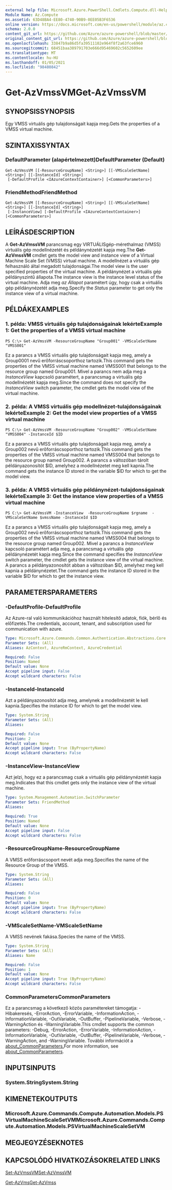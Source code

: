 ```yaml
---
external help file: Microsoft.Azure.PowerShell.Cmdlets.Compute.dll-Help.xml
Module Name: Az.Compute
ms.assetid: 63D48BA4-EE80-4740-90B9-0EE05B3F6536
online version: https://docs.microsoft.com/en-us/powershell/module/az.compute/get-azvmssvm
schema: 2.0.0
content_git_url: https://github.com/Azure/azure-powershell/blob/master/src/Compute/Compute/help/Get-AzVmssVM.md
original_content_git_url: https://github.com/Azure/azure-powershell/blob/master/src/Compute/Compute/help/Get-AzVmssVM.md
ms.openlocfilehash: 33847b9a86d5fa39511102e964f8f2a63fce6960
ms.sourcegitcommit: 68451baa389791703e666d95469602c5652609ee
ms.translationtype: MT
ms.contentlocale: hu-HU
ms.lasthandoff: 01/05/2021
ms.locfileid: "98480842"
---
```

# <span data-ttu-id="54fb3-101">Get-AzVmssVM</span><span class="sxs-lookup"><span data-stu-id="54fb3-101">Get-AzVmssVM</span></span>

## <span data-ttu-id="54fb3-102">SYNOPSIS</span><span class="sxs-lookup"><span data-stu-id="54fb3-102">SYNOPSIS</span></span>
<span data-ttu-id="54fb3-103">Egy VMSS virtuális gép tulajdonságait kapja meg.</span><span class="sxs-lookup"><span data-stu-id="54fb3-103">Gets the properties of a VMSS virtual machine.</span></span>

## <span data-ttu-id="54fb3-104">SZINTAXIS</span><span class="sxs-lookup"><span data-stu-id="54fb3-104">SYNTAX</span></span>

### <span data-ttu-id="54fb3-105">DefaultParameter (alapértelmezett)</span><span class="sxs-lookup"><span data-stu-id="54fb3-105">DefaultParameter (Default)</span></span>
```
Get-AzVmssVM [[-ResourceGroupName] <String>] [[-VMScaleSetName] <String>] [[-InstanceId] <String>]
 [-DefaultProfile <IAzureContextContainer>] [<CommonParameters>]
```

### <span data-ttu-id="54fb3-106">FriendMethod</span><span class="sxs-lookup"><span data-stu-id="54fb3-106">FriendMethod</span></span>
```
Get-AzVmssVM [[-ResourceGroupName] <String>] [[-VMScaleSetName] <String>] [[-InstanceId] <String>]
 [-InstanceView] [-DefaultProfile <IAzureContextContainer>] [<CommonParameters>]
```

## <span data-ttu-id="54fb3-107">LEÍRÁS</span><span class="sxs-lookup"><span data-stu-id="54fb3-107">DESCRIPTION</span></span>
<span data-ttu-id="54fb3-108">A **Get-AzVmssVM** parancsmag egy VIRTUÁLISgép-mérethalmaz (VMSS) virtuális gép modellnézetét és példánynézetét kapja meg.</span><span class="sxs-lookup"><span data-stu-id="54fb3-108">The **Get-AzVmssVM** cmdlet gets the model view and instance view of a Virtual Machine Scale Set (VMSS) virtual machine.</span></span>
<span data-ttu-id="54fb3-109">A modellnézet a virtuális gép felhasználó által megadott tulajdonságai.</span><span class="sxs-lookup"><span data-stu-id="54fb3-109">The model view is the user specified properties of the virtual machine.</span></span>
<span data-ttu-id="54fb3-110">A példánynézet a virtuális gép példányszintű állapota.</span><span class="sxs-lookup"><span data-stu-id="54fb3-110">The instance view is the instance level status of the virtual machine.</span></span>
<span data-ttu-id="54fb3-111">Adja meg *az Állapot* paramétert úgy, hogy csak a virtuális gép példánynézetét adja meg.</span><span class="sxs-lookup"><span data-stu-id="54fb3-111">Specify the *Status* parameter to get only the instance view of a virtual machine.</span></span>

## <span data-ttu-id="54fb3-112">PÉLDÁK</span><span class="sxs-lookup"><span data-stu-id="54fb3-112">EXAMPLES</span></span>

### <span data-ttu-id="54fb3-113">1. példa: VMSS virtuális gép tulajdonságainak lekérte</span><span class="sxs-lookup"><span data-stu-id="54fb3-113">Example 1: Get the properties of a VMSS virtual machine</span></span>
```
PS C:\> Get-AzVmssVM -ResourceGroupName "Group001" -VMScaleSetName "VMSS001"
```

<span data-ttu-id="54fb3-114">Ez a parancs a VMSS virtuális gép tulajdonságait kapja meg, amely a Group0001 nevű erőforráscsoporthoz tartozik.</span><span class="sxs-lookup"><span data-stu-id="54fb3-114">This command gets the properties of the VMSS virtual machine named VMSS001 that belongs to the resource group named Group001.</span></span>
<span data-ttu-id="54fb3-115">Mivel a parancs nem adja meg a *InstanceView* kapcsoló paramétert, a parancsmag a virtuális gép modellnézetét kapja meg.</span><span class="sxs-lookup"><span data-stu-id="54fb3-115">Since the command does not specify the *InstanceView* switch parameter, the cmdlet gets the model view of the virtual machine.</span></span>

### <span data-ttu-id="54fb3-116">2. példa: A VMSS virtuális gép modellnézet-tulajdonságainak lekérte</span><span class="sxs-lookup"><span data-stu-id="54fb3-116">Example 2: Get the model view properties of a VMSS virtual machine</span></span>
```
PS C:\> Get-AzVmssVM -ResourceGroupName "Group002" -VMScaleSetName "VMSS004" -InstanceId $ID
```

<span data-ttu-id="54fb3-117">Ez a parancs a VMSS virtuális gép tulajdonságait kapja meg, amely a Group002 nevű erőforráscsoporthoz tartozik.</span><span class="sxs-lookup"><span data-stu-id="54fb3-117">This command gets the properties of the VMSS virtual machine named VMSS004 that belongs to the resource group named Group002.</span></span>
<span data-ttu-id="54fb3-118">A parancs a változóban tárolt példányazonosítót $ID, amelyhez a modellnézetet meg kell kapnia.</span><span class="sxs-lookup"><span data-stu-id="54fb3-118">The command gets the instance ID stored in the variable $ID for which to get the model view.</span></span>

### <span data-ttu-id="54fb3-119">3. példa: A VMSS virtuális gép példánynézet-tulajdonságainak lekérte</span><span class="sxs-lookup"><span data-stu-id="54fb3-119">Example 3: Get the instance view properties of a VMSS virtual machine</span></span>
```
PS C:\> Get-AzVmssVM -InstanceView  -ResourceGroupName $rgname  -VMScaleSetName $vmssName -InstanceId $ID
```

<span data-ttu-id="54fb3-120">Ez a parancs a VMSS virtuális gép tulajdonságait kapja meg, amely a Group002 nevű erőforráscsoporthoz tartozik.</span><span class="sxs-lookup"><span data-stu-id="54fb3-120">This command gets the properties of the VMSS virtual machine named VMSS004 that belongs to the resource group named Group002.</span></span>
<span data-ttu-id="54fb3-121">Mivel a parancs a *InstanceView* kapcsoló paramétert adja meg, a parancsmag a virtuális gép példánynézetét kapja meg.</span><span class="sxs-lookup"><span data-stu-id="54fb3-121">Since the command specifies the *InstanceView* switch parameter, the cmdlet gets the instance view of the virtual machine.</span></span>
<span data-ttu-id="54fb3-122">A parancs a példányazonosítót abban a változóban $ID, amelyhez meg kell kapnia a példánynézetet.</span><span class="sxs-lookup"><span data-stu-id="54fb3-122">The command gets the instance ID stored in the variable $ID for which to get the instance view.</span></span>

## <span data-ttu-id="54fb3-123">PARAMETERS</span><span class="sxs-lookup"><span data-stu-id="54fb3-123">PARAMETERS</span></span>

### <span data-ttu-id="54fb3-124">-DefaultProfile</span><span class="sxs-lookup"><span data-stu-id="54fb3-124">-DefaultProfile</span></span>
<span data-ttu-id="54fb3-125">Az Azure-ral való kommunikációhoz használt hitelesítő adatok, fiók, bérlő és előfizetés.</span><span class="sxs-lookup"><span data-stu-id="54fb3-125">The credentials, account, tenant, and subscription used for communication with azure.</span></span>

```yaml
Type: Microsoft.Azure.Commands.Common.Authentication.Abstractions.Core.IAzureContextContainer
Parameter Sets: (All)
Aliases: AzContext, AzureRmContext, AzureCredential

Required: False
Position: Named
Default value: None
Accept pipeline input: False
Accept wildcard characters: False
```

### <span data-ttu-id="54fb3-126">-InstanceId</span><span class="sxs-lookup"><span data-stu-id="54fb3-126">-InstanceId</span></span>
<span data-ttu-id="54fb3-127">Azt a példányazonosítót adja meg, amelynek a modellnézetét le kell kapnia.</span><span class="sxs-lookup"><span data-stu-id="54fb3-127">Specifies the instance ID for which to get the model view.</span></span>

```yaml
Type: System.String
Parameter Sets: (All)
Aliases:

Required: False
Position: 2
Default value: None
Accept pipeline input: True (ByPropertyName)
Accept wildcard characters: False
```

### <span data-ttu-id="54fb3-128">-InstanceView</span><span class="sxs-lookup"><span data-stu-id="54fb3-128">-InstanceView</span></span>
<span data-ttu-id="54fb3-129">Azt jelzi, hogy ez a parancsmag csak a virtuális gép példánynézetét kapja meg.</span><span class="sxs-lookup"><span data-stu-id="54fb3-129">Indicates that this cmdlet gets only the instance view of the virtual machine.</span></span>

```yaml
Type: System.Management.Automation.SwitchParameter
Parameter Sets: FriendMethod
Aliases:

Required: True
Position: Named
Default value: None
Accept pipeline input: False
Accept wildcard characters: False
```

### <span data-ttu-id="54fb3-130">-ResourceGroupName</span><span class="sxs-lookup"><span data-stu-id="54fb3-130">-ResourceGroupName</span></span>
<span data-ttu-id="54fb3-131">A VMSS erőforráscsoport nevét adja meg.</span><span class="sxs-lookup"><span data-stu-id="54fb3-131">Specifies the name of the Resource Group of the VMSS.</span></span>

```yaml
Type: System.String
Parameter Sets: (All)
Aliases:

Required: False
Position: 0
Default value: None
Accept pipeline input: True (ByPropertyName)
Accept wildcard characters: False
```

### <span data-ttu-id="54fb3-132">-VMScaleSetName</span><span class="sxs-lookup"><span data-stu-id="54fb3-132">-VMScaleSetName</span></span>
<span data-ttu-id="54fb3-133">A VMSS nevének fakása.</span><span class="sxs-lookup"><span data-stu-id="54fb3-133">Species the name of the VMSS.</span></span>

```yaml
Type: System.String
Parameter Sets: (All)
Aliases: Name

Required: False
Position: 1
Default value: None
Accept pipeline input: True (ByPropertyName)
Accept wildcard characters: False
```

### <span data-ttu-id="54fb3-134">CommonParameters</span><span class="sxs-lookup"><span data-stu-id="54fb3-134">CommonParameters</span></span>
<span data-ttu-id="54fb3-135">Ez a parancsmag a következő közös paramétereket támogatja: -Hibakeresés, -ErrorAction, -ErrorVariable, -InformationAction, -InformationVariable, -OutVariable, -OutBuffer, -PipelineVariable, -Verbose, -WarningAction és -WarningVariable.</span><span class="sxs-lookup"><span data-stu-id="54fb3-135">This cmdlet supports the common parameters: -Debug, -ErrorAction, -ErrorVariable, -InformationAction, -InformationVariable, -OutVariable, -OutBuffer, -PipelineVariable, -Verbose, -WarningAction, and -WarningVariable.</span></span> <span data-ttu-id="54fb3-136">További információt a [about_CommonParameters.](http://go.microsoft.com/fwlink/?LinkID=113216)</span><span class="sxs-lookup"><span data-stu-id="54fb3-136">For more information, see [about_CommonParameters](http://go.microsoft.com/fwlink/?LinkID=113216).</span></span>

## <span data-ttu-id="54fb3-137">INPUTS</span><span class="sxs-lookup"><span data-stu-id="54fb3-137">INPUTS</span></span>

### <span data-ttu-id="54fb3-138">System.String</span><span class="sxs-lookup"><span data-stu-id="54fb3-138">System.String</span></span>

## <span data-ttu-id="54fb3-139">KIMENETEK</span><span class="sxs-lookup"><span data-stu-id="54fb3-139">OUTPUTS</span></span>

### <span data-ttu-id="54fb3-140">Microsoft.Azure.Commands.Compute.Automation.Models.PSVirtualMachineScaleSetVM</span><span class="sxs-lookup"><span data-stu-id="54fb3-140">Microsoft.Azure.Commands.Compute.Automation.Models.PSVirtualMachineScaleSetVM</span></span>

## <span data-ttu-id="54fb3-141">MEGJEGYZÉSEK</span><span class="sxs-lookup"><span data-stu-id="54fb3-141">NOTES</span></span>

## <span data-ttu-id="54fb3-142">KAPCSOLÓDÓ HIVATKOZÁSOK</span><span class="sxs-lookup"><span data-stu-id="54fb3-142">RELATED LINKS</span></span>

[<span data-ttu-id="54fb3-143">Set-AzVmssVM</span><span class="sxs-lookup"><span data-stu-id="54fb3-143">Set-AzVmssVM</span></span>](./Set-AzVmssVM.md)

[<span data-ttu-id="54fb3-144">Get-AzVms</span><span class="sxs-lookup"><span data-stu-id="54fb3-144">Get-AzVmss</span></span>](./Get-AzVmss.md)


